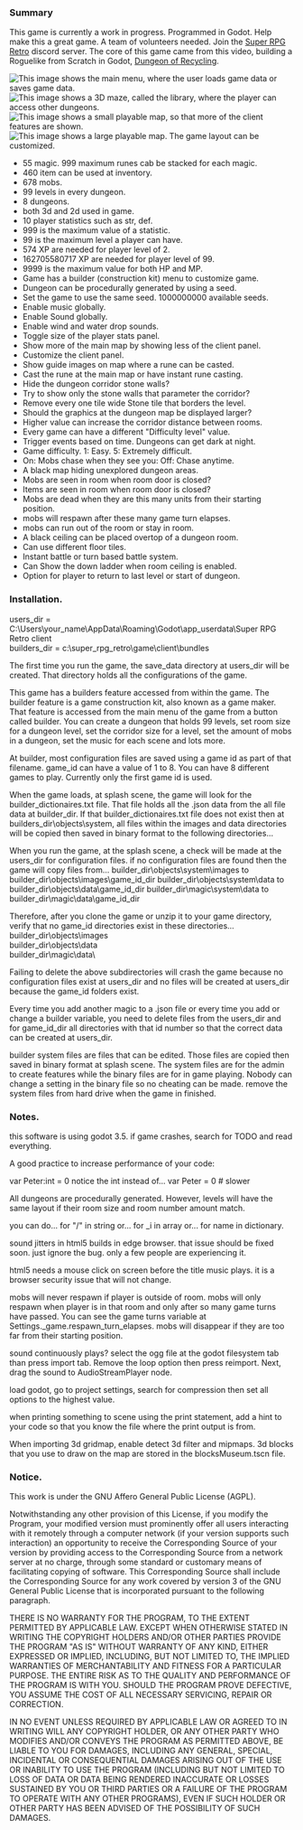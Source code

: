 ### Summary
This game is currently a work in progress. Programmed in Godot. Help make this a great game. A team of volunteers needed. Join the [Super RPG Retro](https://discord.gg/b8damxvwX8) discord server. The core of this game came from this video, building a Roguelike from Scratch in Godot, [Dungeon of Recycling](https://www.youtube.com/watch?v=vQ1UGbUlzH4).



![This image shows the main menu, where the user loads game data or saves game data.](https://github.com/Super-RPG-Retro/Super-RPG-Retro/blob/main/images/main_menu_scene.png)
![This image shows a 3D maze, called the library, where the player can access other dungeons.](https://github.com/Super-RPG-Retro/Super-RPG-Retro/blob/main/images/library_scene.png)
![This image shows a small playable map, so that more of the client features are shown.](https://github.com/Super-RPG-Retro/Super-RPG-Retro/blob/main/images/game_world_small_map.png)
![This image shows a large playable map. The game layout can be customized.](https://github.com/Super-RPG-Retro/Super-RPG-Retro/blob/main/images/game_world_large_map.png)



* 55 magic. 999 maximum runes cab be stacked for each magic.
* 460 item can be used at inventory.
* 678 mobs.
* 99 levels in every dungeon.
* 8 dungeons.
* both 3d and 2d used in game.
* 10 player statistics such as str, def.
* 999 is the maximum value of a statistic.
* 99 is the maximum level a player can have.
* 574 XP are needed for player level of 2.
* 162705580717 XP are needed for player level of 99.
* 9999 is the maximum value for both HP and MP.
* Game has a builder (construction kit) menu to customize game.
* Dungeon can be procedurally generated by using a seed.
* Set the game to use the same seed. 1000000000 available seeds.
* Enable music globally.
* Enable Sound globally.
* Enable wind and water drop sounds.
* Toggle size of the player stats panel.
* Show more of the main map by showing less of the client panel.
* Customize the client panel.
* Show guide images on map where a rune can be casted.
* Cast the rune at the main map or have instant rune casting.
* Hide the dungeon corridor stone walls?
* Try to show only the stone walls that parameter the corridor?
* Remove every one tile wide Stone tile that borders the level.
* Should the graphics at the dungeon map be displayed larger?
* Higher value can increase the corridor distance between rooms.
* Every game can have a different "Difficulty level" value.
* Trigger events based on time. Dungeons can get dark at night.
* Game difficulty. 1: Easy. 5: Extremely difficult.
* On: Mobs chase when they see you: Off: Chase anytime.
* A black map hiding unexplored dungeon areas.
* Mobs are seen in room when room door is closed?
* Items are seen in room when room door is closed?
* Mobs are dead when they are this many units from their starting position.
* mobs will respawn after these many game turn elapses.
* mobs can run out of the room or stay in room.
* A black ceiling can be placed overtop of a dungeon room.
* Can use different floor tiles.
* Instant battle or turn based battle system.
* Can Show the down ladder when room ceiling is enabled.
* Option for player to return to last level or start of dungeon.


### Installation.
users_dir = C:\Users\your_name\AppData\Roaming\Godot\app_userdata\Super RPG Retro client\
builders_dir = c:\super_rpg_retro\game\client\bundles

The first time you run the game, the save_data directory at users_dir will be created. That directory holds all the configurations of the game. 

This game has a builders feature accessed from within the game. The builder feature is a game construction kit, also known as a game maker. That feature is accessed from the main menu of the game from a button called builder. You can create a dungeon that holds 99 levels, set room size for a dungeon level, set the corridor size for a level, set the amount of mobs in a dungeon, set the music for each scene and lots more.

At builder, most configuration files are saved using a game id as part of that filename. game_id can have a value of 1 to 8. You can have 8 different games to play. Currently only the first game id is used.

When the game loads, at splash scene, the game will look for the builder_dictionaires.txt file. That file holds all the .json data from the all file data at builder_dir. If that builder_dictionaires.txt file does not exist then at builders_dir\objects\system, all files within the images and data directories will be copied then saved in binary format to the following directories...

When you run the game, at the splash scene, a check will be made at the users_dir for configuration files. if no configuration files are found then the game will copy files from...
builder_dir\objects\system\images to builder_dir\objects\images\game_id_dir
builder_dir\objects\system\data to builder_dir\objects\data\game_id_dir
builder_dir\magic\system\data to builder_dir\magic\data\game_id_dir

Therefore, after you clone the game or unzip it to your game directory, verify that no game_id directories exist in these directories...
builder_dir\objects\images\
builder_dir\objects\data\
builder_dir\magic\data\

Failing to delete the above subdirectories will crash the game because no configuration files exist at users_dir and no files will be created at users_dir because the game_id folders exist.

Every time you add another magic to a .json file or every time you add or change a builder variable, you need to delete files from the users_dir and for game_id_dir all directories with that id number so that the correct data can be created at users_dir.

builder system files are files that can be edited. Those files are copied then saved in binary format at splash scene. The system files are for the admin to create features while the binary files are for in game playing. Nobody can change a setting in the binary file so no cheating can be made. remove the system files from hard drive when the game in finished.



### Notes.
this software is using godot 3.5.
if game crashes, search for TODO and read everything.

A good practice to increase performance of your code:

var Peter:int = 0
notice the int instead of...
var Peter = 0 # slower

All dungeons are procedurally generated. However, levels will have the same layout if their room size and room number amount match.

you can do...
for "/" in string
or...
for _i in array
or...
for name in dictionary.

sound jitters in html5 builds in edge browser. that issue should be fixed soon. just ignore the bug. only a few people are experiencing it. 

html5 needs a mouse click on screen before the title music plays. it is a browser security issue that will not change.

mobs will never respawn if player is outside of room. mobs will only respawn when player is in that room and only after so many game turns have passed. You can see the game turns variable at Settings._game.respawn_turn_elapses. mobs will disappear if they are too far from their starting position.

sound continuously plays? select the ogg file at the godot filesystem tab than press import tab. Remove the loop option then press reimport. Next, drag the sound to AudioStreamPlayer node.

load godot, go to project settings, search for compression then set all options to the highest value.

when printing something to scene using the print statement, add a hint to your code so that you know the file where the print output is from.

When importing 3d gridmap, enable detect 3d filter and mipmaps. 3d blocks that you use to draw on the map are stored in the blocksMuseum.tscn file.



### Notice.
This work is under the GNU Affero General Public License (AGPL).
   
   Notwithstanding any other provision of this License, if you modify the
Program, your modified version must prominently offer all users
interacting with it remotely through a computer network (if your version
supports such interaction) an opportunity to receive the Corresponding
Source of your version by providing access to the Corresponding Source
from a network server at no charge, through some standard or customary
means of facilitating copying of software.  This Corresponding Source
shall include the Corresponding Source for any work covered by version 3
of the GNU General Public License that is incorporated pursuant to the
following paragraph.


  THERE IS NO WARRANTY FOR THE PROGRAM, TO THE EXTENT PERMITTED BY
APPLICABLE LAW.  EXCEPT WHEN OTHERWISE STATED IN WRITING THE COPYRIGHT
HOLDERS AND/OR OTHER PARTIES PROVIDE THE PROGRAM "AS IS" WITHOUT WARRANTY
OF ANY KIND, EITHER EXPRESSED OR IMPLIED, INCLUDING, BUT NOT LIMITED TO,
THE IMPLIED WARRANTIES OF MERCHANTABILITY AND FITNESS FOR A PARTICULAR
PURPOSE.  THE ENTIRE RISK AS TO THE QUALITY AND PERFORMANCE OF THE PROGRAM
IS WITH YOU.  SHOULD THE PROGRAM PROVE DEFECTIVE, YOU ASSUME THE COST OF
ALL NECESSARY SERVICING, REPAIR OR CORRECTION.


  IN NO EVENT UNLESS REQUIRED BY APPLICABLE LAW OR AGREED TO IN WRITING
WILL ANY COPYRIGHT HOLDER, OR ANY OTHER PARTY WHO MODIFIES AND/OR CONVEYS
THE PROGRAM AS PERMITTED ABOVE, BE LIABLE TO YOU FOR DAMAGES, INCLUDING ANY
GENERAL, SPECIAL, INCIDENTAL OR CONSEQUENTIAL DAMAGES ARISING OUT OF THE
USE OR INABILITY TO USE THE PROGRAM (INCLUDING BUT NOT LIMITED TO LOSS OF
DATA OR DATA BEING RENDERED INACCURATE OR LOSSES SUSTAINED BY YOU OR THIRD
PARTIES OR A FAILURE OF THE PROGRAM TO OPERATE WITH ANY OTHER PROGRAMS),
EVEN IF SUCH HOLDER OR OTHER PARTY HAS BEEN ADVISED OF THE POSSIBILITY OF
SUCH DAMAGES.
